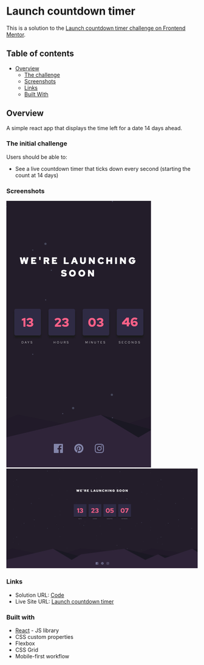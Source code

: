 # Launch countdown timer

This is a solution to the [Launch countdown timer challenge on Frontend Mentor](https://www.frontendmentor.io/challenges/launch-countdown-timer-N0XkGfyz-).

## Table of contents

- [Overview](#overview)
  - [The challenge](#the-initial-challenge)
  - [Screenshots](#screenshots)
  - [Links](#links)
  - [Built With](#built-with)

## Overview
A simple react app that displays the time left for a date 14 days ahead.

### The initial challenge

Users should be able to:
- See a live countdown timer that ticks down every second (starting the count at 14 days)

### Screenshots

![Mobile View](./screenshots/screenshot-mobile.png)
![Desktop View](./screenshots/screenshot-desktop.png)

### Links
- Solution URL: [Code](https://your-solution-url.com)
- Live Site URL: [Launch countdown timer](https://your-live-site-url.com)

### Built with

- [React](https://reactjs.org/) - JS library
- CSS custom properties
- Flexbox
- CSS Grid
- Mobile-first workflow